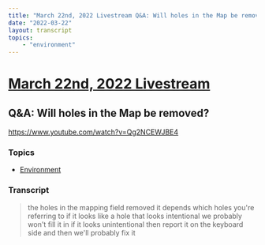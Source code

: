 ```yaml
---
title: "March 22nd, 2022 Livestream Q&A: Will holes in the Map be removed?"
date: "2022-03-22"
layout: transcript
topics:
    - "environment"
---
```

# [March 22nd, 2022 Livestream](../2022-03-22.md)
## Q&A: Will holes in the Map be removed?
https://www.youtube.com/watch?v=Qg2NCEWJBE4

### Topics
* [Environment](../topics/environment.md)

### Transcript

> the holes in the mapping field removed it depends which holes you're referring to if it looks like a hole that looks intentional we probably won't fill it in if it looks unintentional then report it on the keyboard side and then we'll probably fix it

